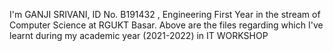 I'm GANJI SRIVANI, ID No. B191432 , Engineering First Year in the stream of Computer Science at RGUKT Basar.
Above are the files regarding which I've learnt during my academic year (2021-2022) in IT WORKSHOP 
